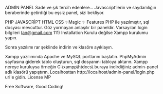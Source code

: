 ADMİN PANEL
Sade ve şık tercih edenlere…
Javascript’lerin ve saydamlığın beraberinde getirdiği
bu eşsiz panel, sizi bekliyor.

PHP JAVASCRİPT
HTML CSS
✨Magic ✨
Features
PHP ile yazılmıştır, sql dosyası mevcuttur.
Göz yormayan anlaşılır bir paneldir.
Varsayılan login bilgileri (an@gmail.com 111)
Installation
Kurulu değilse Xampp kurulumu yapın.

Sonra yazılımı rar şeklinde indirin ve klasöre ayıklayın.

Xampp yazılımında Apache ve MySQL portlarını başlatın.
PhpMyAdmin sayfasına giderek tablo oluşturun, sql dosyanını tabloya aktarın.
Xampp nereye kuruluysa örneğin C:\xampp\htdocs\ buraya indirdiğiniz admin-panel adlı klasörü yapıştırın.
Localhosttan http://localhost/admin-panel/login.php url'e gidin.
License
MP

Free Software, Good Coding!